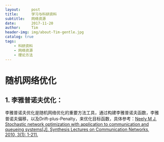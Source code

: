 ```yaml
---
layout:     post
title:      学习与科研资料
subtitle:   网络资源
date:       2017-11-20
author:     Tim
header-img: img/about-Tim-gentle.jpg
catalog: true
tags:
    - 科研资料
    - 网络资源
    - 理论方法
---
```


# 随机网络优化
## 1. 李雅普诺夫优化：
   李雅普诺夫优化是随机网络优化的重要方法工具，通过构建李雅普诺夫函数，李雅普诺夫偏移，以及Drift-plus-Penalty，来优化目标函数，具体参考：[Neely M J. Stochastic network optimization with application to communication and queueing systems[J]. Synthesis Lectures on Communication Networks, 2010, 3(1): 1-211.](http://download.csdn.net/download/jiaqingmin1990/10125568)

